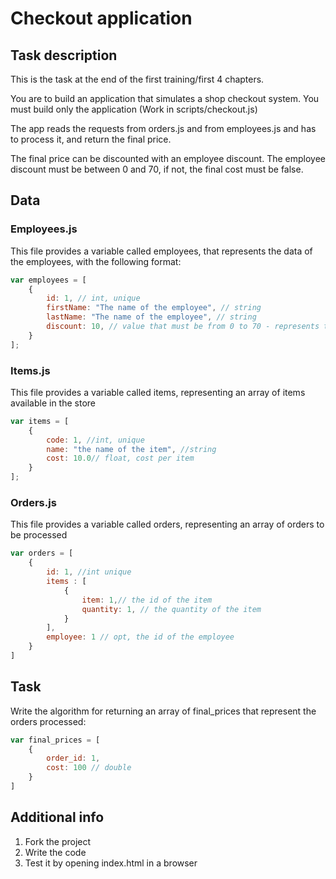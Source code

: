# Checkout application

## Task description
This is the task at the end of the first training/first 4 chapters.

You are to build an application that simulates a shop checkout system. You must build only the application (Work in scripts/checkout.js)

The app reads the requests from orders.js and from employees.js and has to process it, and return the final price.

The final price can be discounted with an employee discount. The employee discount must be between 0 and 70, if not, the final cost must be false.

## Data
### Employees.js
This file provides a variable called employees, that represents the data of the employees, with the following format:

```javascript
var employees = [
    {
        id: 1, // int, unique
        firstName: "The name of the employee", // string
        lastName: "The name of the employee", // string
        discount: 10, // value that must be from 0 to 70 - represents the discount that the employee has inside the store
    }
];
```

### Items.js

This file provides a variable called items, representing an array of items available in the store

```javascript
var items = [
    {
        code: 1, //int, unique
        name: "the name of the item", //string
        cost: 10.0// float, cost per item 
    }
];
```

### Orders.js
This file provides a variable called orders, representing an array of orders to be processed

```javascript
var orders = [
    {
        id: 1, //int unique
        items : [
            {
                item: 1,// the id of the item
                quantity: 1, // the quantity of the item
            }
        ],
        employee: 1 // opt, the id of the employee
    }
]
```

## Task
Write the algorithm for returning an array of final_prices that represent the orders processed:

```javascript
var final_prices = [
    {
        order_id: 1,
        cost: 100 // double
    }
]
```

## Additional info
1. Fork the project
2. Write the code
3. Test it by opening index.html in a browser
